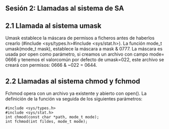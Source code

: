 ## Sesión 2: Llamadas al sistema de SA

## 2.1 Llamada al sistema umask

Umask establece la máscara de permisos a ficheros antes de haberlos crearlo (#include <sys/types.h>#include <sys/stat.h>). La función mode_t umask(mode_t mask), establece la máscara
a mask & 0777. La máscara es usada por open como parámetro, si creamos un archivo con campo mode= 0666  y tenemos el valorcomún por defecto de umask=022, este archivo se creará con permisos: 0666 & ~022 = 0644.

## 2.2 Llamadas al sistema chmod y fchmod

Fchmod opera con un archivo ya existente y abierto con open(). La definición de la función va seguida de los siguientes parámetros:

    #include <sys/types.h>
    #include <sys/stat.h>
    int chmod(const char *path, mode_t mode);
    int fchmod(int fildes, mode_t mode);
